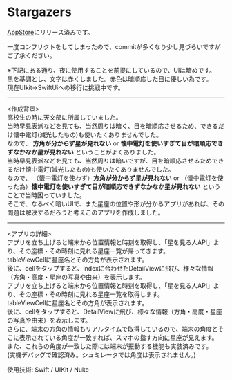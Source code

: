 # Stargazers
[AppStore](https://apps.apple.com/jp/app/stargazers/id1636193581)にリリース済みです。

一度コンフリクトをしてしまったので、commitが多くなり少し見づらいですがご了承ください。

※下記にある通り、夜に使用することを前提にしているので、UIは暗めです。   
黒を基調とし、文字は赤くしました。赤色は暗順応した目に優しい為です。  
現在UIkit→SwiftUiへの移行に挑戦中です。
  
---------------------------------------------
<作成背景>   
高校生の時に天文部に所属していました。   
当時早見表派などを見ても、当然周りは暗く、目を暗順応させるため、できるだけ懐中電灯(減光したもの)も使いたくありませんでした。  
なので、 __方角が分からず星が見れない__  or  __懐中電灯を使いすぎて目が暗順応できずなかなか星が見れない__ ということがよくありました。  
当時早見表派などを見ても、当然周りは暗いですが、目を暗順応させるためできるだけ懐中電灯(減光したもの)も使いたくありませんでした。  
なので、 （懐中電灯を使わず）__方角が分からず星が見れない__ or （懐中電灯を使った為）__懐中電灯を使いすぎて目が暗順応できずなかなか星が見れない__ ということで当時困っていました。  
そこで、なるべく暗いUIで、また星座の位置や形が分かるアプリがあれば、その問題は解決するだろうと考えこのアプリを作成しました。  
  
-----------------------------
<アプリの詳細>  
アプリを立ち上げると端末から位置情報と時刻を取得し、「星を見る人API」より、その座標・その時刻に見れる星座一覧が帰ってきます。  
tableViewCellに星座名とその方角が表示されます。  
後に、cellをタップすると、indexに合わせたDetailViewに飛び、様々な情報（方角・高度・星座の写真や由来）を表示します。  
アプリを立ち上げると端末から位置情報と時刻を取得し、「星を見る人API」より、その座標・その時刻に見れる星座一覧を取得します。  
tableViewCellに星座名とその方角が表示されます。  
後に、cellをタップすると、DetailViewに飛び、様々な情報（方角・高度・星座の写真や由来）を表示します。  
さらに、端末の方角の情報もリアルタイムで取得しているので、端末の角度とそこに表示されている角度が一致すれば、スマホの指す方向に星座が見えます。  
また、これらの角度が一致した際には端末が振動する機能も実装済みです。  
(実機デバッグで確認済み。シュミレータでは角度は表示されません。)

使用技術: Swift / UIKit / Nuke

